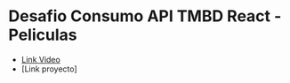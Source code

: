 # Desafio Consumo API TMBD React - Peliculas

- [Link Video](https://www.youtube.com/watch?v=xXHt1pa82Lo)
- [Link proyecto]

